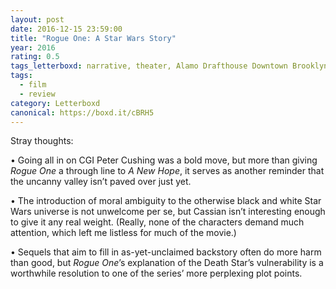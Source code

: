 ```yaml
---
layout: post 
date: 2016-12-15 23:59:00
title: "Rogue One: A Star Wars Story"
year: 2016
rating: 0.5
tags_letterboxd: narrative, theater, Alamo Drafthouse Downtown Brooklyn, NYC
tags:
  - film
  - review
category: Letterboxd
canonical: https://boxd.it/cBRH5
---
```


Stray thoughts:

• Going all in on CGI Peter Cushing was a bold move, but more than giving <cite>Rogue One</cite> a through line to <cite>A New Hope</cite>, it serves as another reminder that the uncanny valley isn’t paved over just yet.

• The introduction of moral ambiguity to the otherwise black and white Star Wars universe is not unwelcome per se, but Cassian isn’t interesting enough to give it any real weight. (Really, none of the characters demand much attention, which left me listless for much of the movie.)

• Sequels that aim to fill in as-yet-unclaimed backstory often do more harm than good, but <cite>Rogue One</cite>’s explanation of the Death Star’s vulnerability is a worthwhile resolution to one of the series’ more perplexing plot points.